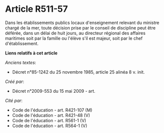 # Article R511-57

Dans les établissements publics locaux d'enseignement relevant du ministre chargé de la mer, toute décision prise par le
conseil de discipline peut être déférée, dans un délai de huit jours, au directeur régional des affaires maritimes soit par
la famille ou l'élève s'il est majeur, soit par le chef d'établissement.

**Liens relatifs à cet article**

_Anciens textes_:

  - Décret n°85-1242 du 25 novembre 1985, article 25 alinéa 8 v. init.

_Créé par_:

  - Décret n°2009-553 du 15 mai 2009 - art.

_Cité par_:

  - Code de l'éducation - art. R421-107 (M)
  - Code de l'éducation - art. R421-48 (V)
  - Code de l'éducation - art. R561-1 (V)
  - Code de l'éducation - art. R564-1 (V)
